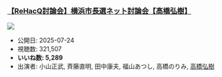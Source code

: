 ### [【ReHacQ討論会】横浜市長選ネット討論会【高橋弘樹】](https://www.youtube.com/watch?v=V41r2Xbmy2Y)
[![](https://img.youtube.com/vi/V41r2Xbmy2Y/sddefault.jpg)](https://www.youtube.com/watch?v=V41r2Xbmy2Y)
-   公開日: 2025-07-24
-   視聴数: 321,507
-   **いいね数: 5,289**
-   出演者: 小山正武, 斉藤直明, 田中康夫, 福山あつし, 高橋のりみ, [高橋弘樹](/rehacq_fan/people/高橋弘樹 "wikilink")
